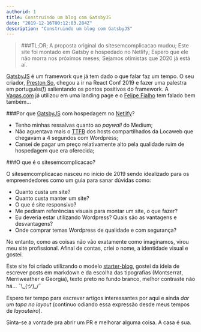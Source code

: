```yaml
---
authorid: 1
title: Construindo um blog com GatsbyJS
date: "2019-12-16T00:12:03.284Z"
description: "Construindo um blog com GatsbyJS"
---
```


> ###TL;DR;
> A proposta original do sitesemcomplicacao mudou; Este site foi montado em Gatsby e hospedado no Netlify; Espero que ele não morra nos próximos meses; Sejamos otimistas que 2020 já está aí.

[GatsbyJS](https://www.gatsbyjs.org/) é um framework que já tem dado o que falar faz um tempo.
O seu criador, [Preston So](https://preston.so/), chegou a ir na React Conf 2019 e fazer uma palestra em português(!) salientando os pontos positivos do framework.
A [Vagas.com](https://www.vagas.com.br/) já utilizou em uma landing page e o [Felipe Fialho](https://github.com/felipefialho/felipefialho.com) tem falado bem também...

###Por que [GatsbyJS](https://www.gatsbyjs.org/) com hospedagem no [Netlify](https://www.netlify.com/)?

- Tenho minhas ressalvas quanto ao _paywall_ do Medium;
- Não aguentava mais o [TTFB](/time-to-first-byte) dos hosts compartilhados da Locaweb que chegavam a 4 segundos com Wordpress;
- Cansei de pagar um preço relativamente alto pela qualidade ruim de hospedagem que era oferecida;

###O que é o sitesemcomplicacao?

O sitesemcomplicacao nasceu no início de 2019 sendo idealizado para os empreendedores como um guia para sanar dúvidas como:

- Quanto custa um site?
- Quanto custa manter um site?
- O que é site responsivo?
- Me pediram referências visuais para montar um site, o que fazer?
- Eu deveria estar utilizando Wordpress? Quais são as vantagens e desvantagens?
- Onde comprar temas Wordpress de qualidade e com segurança?

No entanto, como as coisas não vão exatamente como imaginamos, virou meu site profissional.
Afinal de contas, criei o nome, a identidade visual e gostei.

Este site foi criado utilizando o modelo [starter-blog](https://gatsby-starter-blog-demo.netlify.com/), gostei da ideia de escrever posts em markdown e da escolha das tipografias (Montserrat, Merriweather e Georgia), texto preto no fundo branco, melhor contraste não há... ¯\\\_(ツ)_/¯  

Espero ter tempo para escrever artigos interessantes por aqui e ainda _dar um tapa no layout_ (continuo odiando essa expressão desde meus tempos de _layouteiro_).

Sinta-se a vontade pra abrir um PR e melhorar alguma coisa. A casa é sua.
